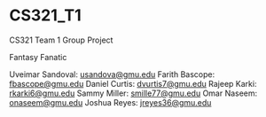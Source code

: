 # CS321_T1
CS321 Team 1 Group Project

Fantasy Fanatic

Uveimar Sandoval: usandova@gmu.edu
Farith Bascope: fbascope@gmu.edu
Daniel Curtis: dvurtis7@gmu.edu
Rajeep Karki: rkarki6@gmu.edu
Sammy Miller: smille77@gmu.edu
Omar Naseem: onaseem@gmu.edu 
Joshua Reyes: jreyes36@gmu.edu


